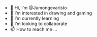 - 👋 Hi, I’m @Jumongevaristo
- 👀 I’m interested in drawing and gaming
- 🌱 I’m currently learning 
- 💞️ I’m looking to collaborate
- 📫 How to reach me ...

<!---
Jumong99/Jumong99 is a ✨ special ✨ repository because its `README.md` (this file) appears on your GitHub profile.
You can click the Preview link to take a look at your changes.
--->
